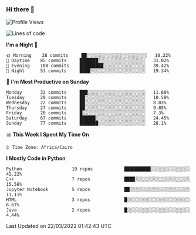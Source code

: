 ### Hi there 👋

<!--
**AMR-KELEG/AMR-KELEG** is a ✨ _special_ ✨ repository because its `README.md` (this file) appears on your GitHub profile.

Here are some ideas to get you started:

- 🔭 I’m currently working on ...
- 🌱 I’m currently learning ...
- 👯 I’m looking to collaborate on ...
- 🤔 I’m looking for help with ...
- 💬 Ask me about ...
- 📫 How to reach me: ...
- 😄 Pronouns: ...
- ⚡ Fun fact: ...
-->

<!--START_SECTION:waka-->
![Profile Views](http://img.shields.io/badge/Profile%20Views-17-blue)

![Lines of code](https://img.shields.io/badge/From%20Hello%20World%20I%27ve%20Written-2%20Million%20lines%20of%20code-blue)

**I'm a Night 🦉** 

```text
🌞 Morning    28 commits     ██░░░░░░░░░░░░░░░░░░░░░░░   10.22% 
🌆 Daytime    85 commits     ███████░░░░░░░░░░░░░░░░░░   31.02% 
🌃 Evening    108 commits    █████████░░░░░░░░░░░░░░░░   39.42% 
🌙 Night      53 commits     ████░░░░░░░░░░░░░░░░░░░░░   19.34%

```
📅 **I'm Most Productive on Sunday** 

```text
Monday       32 commits     ███░░░░░░░░░░░░░░░░░░░░░░   11.68% 
Tuesday      29 commits     ██░░░░░░░░░░░░░░░░░░░░░░░   10.58% 
Wednesday    22 commits     ██░░░░░░░░░░░░░░░░░░░░░░░   8.03% 
Thursday     27 commits     ██░░░░░░░░░░░░░░░░░░░░░░░   9.85% 
Friday       20 commits     █░░░░░░░░░░░░░░░░░░░░░░░░   7.3% 
Saturday     67 commits     ██████░░░░░░░░░░░░░░░░░░░   24.45% 
Sunday       77 commits     ███████░░░░░░░░░░░░░░░░░░   28.1%

```


📊 **This Week I Spent My Time On** 

```text
⌚︎ Time Zone: Africa/Cairo

```

**I Mostly Code in Python** 

```text
Python                   19 repos            ██████████░░░░░░░░░░░░░░░   42.22% 
C++                      7 repos             ████░░░░░░░░░░░░░░░░░░░░░   15.56% 
Jupyter Notebook         5 repos             ██░░░░░░░░░░░░░░░░░░░░░░░   11.11% 
HTML                     3 repos             █░░░░░░░░░░░░░░░░░░░░░░░░   6.67% 
Java                     2 repos             █░░░░░░░░░░░░░░░░░░░░░░░░   4.44%

```



 Last Updated on 22/03/2022 01:42:43 UTC
<!--END_SECTION:waka-->
